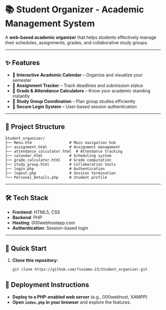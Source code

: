 # 📚 Student Organizer - Academic Management System

A **web-based academic organizer** that helps students effectively manage their schedules, assignments, grades, and collaborative study groups.

---

## ✨ Features

- 📅 **Interactive Academic Calendar** – Organize and visualize your semester
- 📝 **Assignment Tracker** – Track deadlines and submission status
- 🧮 **Grade & Attendance Calculators** – Know your academic standing instantly
- 👥 **Study Group Coordination** – Plan group studies efficiently
- 🔐 **Secure Login System** – User-based session authentication

---
## 📂 Project Structure
```
Student_organizer/
├── Menu.htm                 # Main navigation hub
├── assignment.html          # Assignment management
├── attendance_calculator.html  # Attendance tracking
├── calendar.html            # Scheduling system
├── grade_calculator.html    # Grade computation
├── study_group.html         # Collaboration tools
├── login.php                # Authentication
├── logout.php               # Session termination
└── Personal_Details.php     # Student profile
```


---

## 🛠️ Tech Stack

- **Frontend**: HTML5, CSS
- **Backend**: PHP
- **Hosting**: 000webhostapp.com
- **Authentication**: Session-based login

---

## 🚀 Quick Start

1. **Clone this repository:**
   ```bash
   git clone https://github.com/fioimma-23/Student_organizer.git

## 🚀 Deployment Instructions

- **Deploy to a PHP-enabled web server** (e.g., 000webhost, XAMPP)
- **Open `index.php` in your browser** and explore the features.


